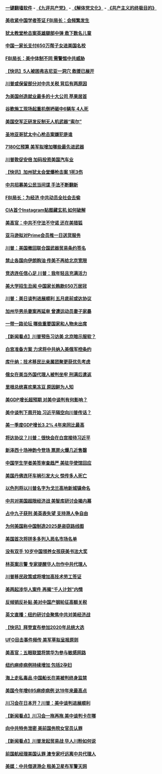 #### [一键翻墙软件](https://github.com/gfw-breaker/nogfw/blob/master/README.md?t=04281837) -  [《九评共产党》](https://github.com/gfw-breaker/9ping.md?t=04281837) - [《解体党文化》](https://github.com/gfw-breaker/jtdwh.md?t=04281837) - [《共产主义的终极目的》](https://github.com/gfw-breaker/gczydzjmd.md?t=04281837)

#### [美收紧中国学者签证 FBI局长：会频繁发生](../pages/nsc412/n11219985.md?t=04281837) 

#### [犹太教堂枪击案英雄腿部中弹 救下数名儿童](../pages/nsc412/n11219920.md?t=04281837) 

#### [中国一家长支付650万帮子女进美国名校](../pages/nsc412/n11219890.md?t=04281837) 

#### [FBI局长：美中体制不同 需警惕中共威胁](../pages/nsc412/n11218409.md?t=04281837) 

#### [【快讯】5人被困弗吉尼亚一洞穴 救援已展开](../pages/nsc412/n11219657.md?t=04281837) 

#### [川普或保留部分对中共关税 背后有两原因](../pages/nsc412/n11218105.md?t=04281837) 

#### [为美国创造就业最多的十大公司 苹果居首](../pages/nsc412/n11216870.md?t=04281837) 

#### [谷歌施工现场起重机倒坍砸中6辆车 4人死](../pages/nsc412/n11219136.md?t=04281837) 

#### [美国空军正研发反制无人机武器“索尔”](../pages/nsc412/n11219130.md?t=04281837) 

#### [圣地亚哥犹太中心枪击案嫌犯是谁](../pages/nsc412/n11219040.md?t=04281837) 

#### [7180亿预算 美军拟增加哪些最先进武器](../pages/nsc412/n11218076.md?t=04281837) 

#### [川普敦促安倍 加码投资美国汽车业](../pages/nsc412/n11218505.md?t=04281837) 

#### [【快讯】加州犹太会堂爆枪击案 1死3伤](../pages/nsc412/n11218330.md?t=04281837) 

#### [中共招募美公民当间谍 手法不断翻新](../pages/nsc412/n11217852.md?t=04281837) 

#### [FBI局长：为经济 中共动员全社会去偷](../pages/nsc412/n11217723.md?t=04281837) 

#### [CIA首个Instagram贴图藏玄机 如何破解](../pages/nsc412/n11217819.md?t=04281837) 

#### [美高官：中共不守法不守诺 还在美猎狐](../pages/nsc412/n11215821.md?t=04281837) 

#### [亚马逊拟对Prime会员推一日送货服务](../pages/nsc412/n11217774.md?t=04281837) 

#### [川普：美国撤回联合国武器贸易条约签名](../pages/nsc412/n11216651.md?t=04281837) 

#### [禁止各国向伊朗购油 传美不再给北京宽限](../pages/nsc412/n11216469.md?t=04281837) 

#### [竞选连任信心足 川普：我年轻且充满活力](../pages/nsc412/n11216761.md?t=04281837) 

#### [美大学招生丑闻 中国家长贿款650万居冠](../pages/nsc412/n11216712.md?t=04281837) 

#### [川普：美日谈判进展顺利 五月底前或达协议](../pages/nsc412/n11216687.md?t=04281837) 

#### [加州华男杀妻案再延审 曾遭运动员妻子家暴](../pages/nsc412/n11216526.md?t=04281837) 

#### [一带一路论坛 哪些重要国家和人物未出席](../pages/nsc412/n11216453.md?t=04281837) 

#### [【新闻看点】川普预告习访美 北京暗示服软？](../pages/nsc412/n11215717.md?t=04281837) 

#### [白宫准备方案 力求将中共纳入美俄军控条约](../pages/nsc412/n11216480.md?t=04281837) 

#### [库什纳：技术移民比亲属团聚更获优先考虑](../pages/nsc412/n11216369.md?t=04281837) 

#### [俄女在美当外国代理人被判坐牢 刑满后遣返](../pages/nsc412/n11216378.md?t=04281837) 

#### [里根总统喜欢果冻豆 原因鲜为人知](../pages/nsc412/n11215921.md?t=04281837) 

#### [美GDP增长超预期 对美中谈判有何影响？](../pages/nsc412/n11216206.md?t=04281837) 

#### [美中谈判下周开始 习近平隔空向川普传话？](../pages/nsc412/n11215892.md?t=04281837) 

#### [美一季度GDP增长3.2% 4年来同比最高](../pages/nsc412/n11215743.md?t=04281837) 

#### [将达协议？川普：很快会在白宫接待习近平](../pages/nsc412/n11213904.md?t=04281837) 

#### [新泽西十场神韵今登场 票房火爆几近售罄](../pages/nsc412/n11214735.md?t=04281837) 

#### [中国学生学者美签审查趋严 美驻华使馆回应](../pages/nsc412/n11213824.md?t=04281837) 

#### [美国丹佛连环车祸引发大火 惊传多人死亡](../pages/nsc412/n11215005.md?t=04281837) 

#### [以色列将以川普名字为戈兰高地新城镇命名](../pages/nsc412/n11214872.md?t=04281837) 

#### [中共对美国超限经济战 美智库研讨会揭内幕](../pages/nsc412/n11213513.md?t=04281837) 

#### [占中九子获刑 美英表失望 支持港人争自由](../pages/nsc412/n11214008.md?t=04281837) 

#### [为何美国称中国制造2025是盗窃路线图](../pages/nsc412/n11213477.md?t=04281837) 

#### [美国首次将拼多多列入恶名市场名单](../pages/nsc412/n11213366.md?t=04281837) 

#### [没有双手 10岁中国领养女孩获美书法大奖](../pages/nsc412/n11213278.md?t=04281837) 

#### [林英案示警 专家提醒华人勿作中共代理人](../pages/nsc412/n11213176.md?t=04281837) 

#### [川普移民政策或将增加高技术劳工签证](../pages/nsc412/n11213163.md?t=04281837) 

#### [美两起涉华人案件 再揭“千人计划”内情](../pages/nsc412/n11212574.md?t=04281837) 

#### [反倾销反补贴 美对中国产钢轮征高额关税](../pages/nsc412/n11212960.md?t=04281837) 

#### [英文直播：纽约研讨会聚焦中共对美经济战](../pages/nsc412/n11212947.md?t=04281837) 

#### [【快讯】拜登宣布参加2020年总统大选](../pages/nsc412/n11212765.md?t=04281837) 

#### [UFO目击事件频传 美军草拟呈报原则](../pages/nsc412/n11212370.md?t=04281837) 

#### [美高官：五眼联盟将禁华为参与敏感网路](../pages/nsc412/n11212406.md?t=04281837) 

#### [纽约麻疹病例持续增加 包括2孕妇](../pages/nsc412/n11211692.md?t=04281837) 

#### [海上走私毒品 中国船长在美被判终身监禁](../pages/nsc412/n11210560.md?t=04281837) 

#### [美国今年增695麻疹病例 达19年来最高点](../pages/nsc412/n11211266.md?t=04281837) 

#### [川习会在日本开？川普：美中谈判进展顺利](../pages/nsc412/n11210969.md?t=04281837) 

#### [【新闻看点】川习会一拖再拖 美中谈判卡在哪](../pages/nsc412/n11210656.md?t=04281837) 

#### [向中共特务泄密 美前国务院女官员认罪](../pages/nsc412/n11211046.md?t=04281837) 

#### [【新闻看点】川普发起贸易战 华人川粉如何说](../pages/nsc412/n11210363.md?t=04281837) 

#### [前国航经理美国认罪 澳专家吁远离中共代理人](../pages/nsc412/n11210500.md?t=04281837) 

#### [美媒：中共借道港企 租美卫星布军警天网](../pages/nsc412/n11210381.md?t=04281837) 

